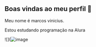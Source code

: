 ## Boas vindas ao meu perfil 💝

Meu nome é marcos vinicius.

Estou estudando programação na Alura




![](![image](https://github.com/user-attachments/assets/f371c038-9c7b-4d27-9afb-717baf22c1e3)

